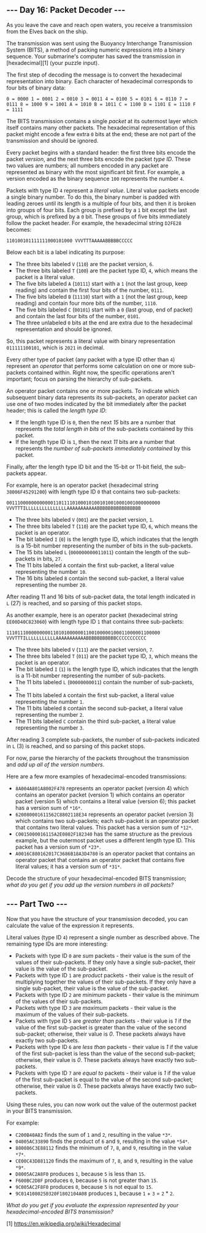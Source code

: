 ## --- Day 16: Packet Decoder ---

As you leave the cave and reach open waters, you receive a transmission from the Elves back on the ship.

The transmission was sent using the Buoyancy Interchange Transmission System (BITS), a method of packing numeric expressions into a binary sequence. Your submarine's computer has saved the
transmission in [hexadecimal][1] (your puzzle input).

The first step of decoding the message is to convert the hexadecimal representation into binary. Each character of hexadecimal corresponds to four bits of binary data:

`0 = 0000
1 = 0001
2 = 0010
3 = 0011
4 = 0100
5 = 0101
6 = 0110
7 = 0111
8 = 1000
9 = 1001
A = 1010
B = 1011
C = 1100
D = 1101
E = 1110
F = 1111
`

The BITS transmission contains a single *packet* at its outermost layer which itself contains many other packets. The hexadecimal representation of this packet might encode a few extra `0` bits at the
end; these are not part of the transmission and should be ignored.

Every packet begins with a standard header: the first three bits encode the packet *version*, and the next three bits encode the packet *type ID*. These two values are numbers; all numbers encoded in
any packet are represented as binary with the most significant bit first. For example, a version encoded as the binary sequence `100` represents the number `4`.

Packets with type ID `4` represent a *literal value*. Literal value packets encode a single binary number. To do this, the binary number is padded with leading zeroes until its length is a multiple of
four bits, and then it is broken into groups of four bits. Each group is prefixed by a `1` bit except the last group, which is prefixed by a `0` bit. These groups of five bits immediately follow the
packet header. For example, the hexadecimal string `D2FE28` becomes:

`110100101111111000101000
VVVTTTAAAAABBBBBCCCCC
`

Below each bit is a label indicating its purpose:

* The three bits labeled `V` (`110`) are the packet version, `6`.
* The three bits labeled `T` (`100`) are the packet type ID, `4`, which means the packet is a literal value.
* The five bits labeled `A` (`10111`) start with a `1` (not the last group, keep reading) and contain the first four bits of the number, `0111`.
* The five bits labeled `B` (`11110`) start with a `1` (not the last group, keep reading) and contain four more bits of the number, `1110`.
* The five bits labeled `C` (`00101`) start with a `0` (last group, end of packet) and contain the last four bits of the number, `0101`.
* The three unlabeled `0` bits at the end are extra due to the hexadecimal representation and should be ignored.

So, this packet represents a literal value with binary representation `011111100101`, which is `2021` in decimal.

Every other type of packet (any packet with a type ID other than `4`) represent an *operator* that performs some calculation on one or more sub-packets contained within. Right now, the specific
operations aren't important; focus on parsing the hierarchy of sub-packets.

An operator packet contains one or more packets. To indicate which subsequent binary data represents its sub-packets, an operator packet can use one of two modes indicated by the bit immediately after
the packet header; this is called the *length type ID*:

* If the length type ID is `0`, then the next *15* bits are a number that represents the *total length in bits* of the sub-packets contained by this packet.
* If the length type ID is `1`, then the next *11* bits are a number that represents the *number of sub-packets immediately contained* by this packet.

Finally, after the length type ID bit and the 15-bit or 11-bit field, the sub-packets appear.

For example, here is an operator packet (hexadecimal string `38006F45291200`) with length type ID `0` that contains two sub-packets:

`00111000000000000110111101000101001010010001001000000000
VVVTTTILLLLLLLLLLLLLLLAAAAAAAAAAABBBBBBBBBBBBBBBB
`

* The three bits labeled `V` (`001`) are the packet version, `1`.
* The three bits labeled `T` (`110`) are the packet type ID, `6`, which means the packet is an operator.
* The bit labeled `I` (`0`) is the length type ID, which indicates that the length is a 15-bit number representing the number of bits in the sub-packets.
* The 15 bits labeled `L` (`000000000011011`) contain the length of the sub-packets in bits, `27`.
* The 11 bits labeled `A` contain the first sub-packet, a literal value representing the number `10`.
* The 16 bits labeled `B` contain the second sub-packet, a literal value representing the number `20`.

After reading 11 and 16 bits of sub-packet data, the total length indicated in `L` (27) is reached, and so parsing of this packet stops.

As another example, here is an operator packet (hexadecimal string `EE00D40C823060`) with length type ID `1` that contains three sub-packets:

`11101110000000001101010000001100100000100011000001100000
VVVTTTILLLLLLLLLLLAAAAAAAAAAABBBBBBBBBBBCCCCCCCCCCC
`

* The three bits labeled `V` (`111`) are the packet version, `7`.
* The three bits labeled `T` (`011`) are the packet type ID, `3`, which means the packet is an operator.
* The bit labeled `I` (`1`) is the length type ID, which indicates that the length is a 11-bit number representing the number of sub-packets.
* The 11 bits labeled `L` (`00000000011`) contain the number of sub-packets, `3`.
* The 11 bits labeled `A` contain the first sub-packet, a literal value representing the number `1`.
* The 11 bits labeled `B` contain the second sub-packet, a literal value representing the number `2`.
* The 11 bits labeled `C` contain the third sub-packet, a literal value representing the number `3`.

After reading 3 complete sub-packets, the number of sub-packets indicated in `L` (3) is reached, and so parsing of this packet stops.

For now, parse the hierarchy of the packets throughout the transmission and *add up all of the version numbers*.

Here are a few more examples of hexadecimal-encoded transmissions:

* `8A004A801A8002F478` represents an operator packet (version 4) which contains an operator packet (version 1) which contains an operator packet (version 5) which contains a literal value (version 6);
  this packet has a version sum of `*16*`.
* `620080001611562C8802118E34` represents an operator packet (version 3) which contains two sub-packets; each sub-packet is an operator packet that contains two literal values. This packet has a
  version sum of `*12*`.
* `C0015000016115A2E0802F182340` has the same structure as the previous example, but the outermost packet uses a different length type ID. This packet has a version sum of `*23*`.
* `A0016C880162017C3686B18A3D4780` is an operator packet that contains an operator packet that contains an operator packet that contains five literal values; it has a version sum of `*31*`.

Decode the structure of your hexadecimal-encoded BITS transmission; *what do you get if you add up the version numbers in all packets?*

## --- Part Two ---

Now that you have the structure of your transmission decoded, you can calculate the value of the expression it represents.

Literal values (type ID `4`) represent a single number as described above. The remaining type IDs are more interesting:

* Packets with type ID `0` are *sum* packets - their value is the sum of the values of their sub-packets. If they only have a single sub-packet, their value is the value of the sub-packet.
* Packets with type ID `1` are *product* packets - their value is the result of multiplying together the values of their sub-packets. If they only have a single sub-packet, their value is the value of
  the sub-packet.
* Packets with type ID `2` are *minimum* packets - their value is the minimum of the values of their sub-packets.
* Packets with type ID `3` are *maximum* packets - their value is the maximum of the values of their sub-packets.
* Packets with type ID `5` are *greater than* packets - their value is *1* if the value of the first sub-packet is greater than the value of the second sub-packet; otherwise, their value is *0*. These
  packets always have exactly two sub-packets.
* Packets with type ID `6` are *less than* packets - their value is *1* if the value of the first sub-packet is less than the value of the second sub-packet; otherwise, their value is *0*. These
  packets always have exactly two sub-packets.
* Packets with type ID `7` are *equal to* packets - their value is *1* if the value of the first sub-packet is equal to the value of the second sub-packet; otherwise, their value is *0*. These packets
  always have exactly two sub-packets.

Using these rules, you can now work out the value of the outermost packet in your BITS transmission.

For example:

* `C200B40A82` finds the sum of `1` and `2`, resulting in the value `*3*`.
* `04005AC33890` finds the product of `6` and `9`, resulting in the value `*54*`.
* `880086C3E88112` finds the minimum of `7`, `8`, and `9`, resulting in the value `*7*`.
* `CE00C43D881120` finds the maximum of `7`, `8`, and `9`, resulting in the value `*9*`.
* `D8005AC2A8F0` produces `1`, because `5` is less than `15`.
* `F600BC2D8F` produces `0`, because `5` is not greater than `15`.
* `9C005AC2F8F0` produces `0`, because `5` is not equal to `15`.
* `9C0141080250320F1802104A08` produces `1`, because `1` + `3` = `2` * `2`.

*What do you get if you evaluate the expression represented by your hexadecimal-encoded BITS transmission?*

[1] https://en.wikipedia.org/wiki/Hexadecimal
